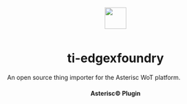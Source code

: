 <div align="center">
  <a href="https://asterisc.io" target="_blank" >
    <img height="50" src="src/assets/icon.svg" style="margin: 12px 0px">
  </a>

  <h1>ti-edgexfoundry</h1>
</div>

An open source thing importer for the Asterisc WoT platform.

<div align="center">
  <h4>Asterisc© Plugin</h4>
</div>

